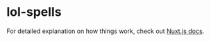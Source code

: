 # lol-spells

For detailed explanation on how things work, check out [Nuxt.js docs](https://nuxtjs.org).
